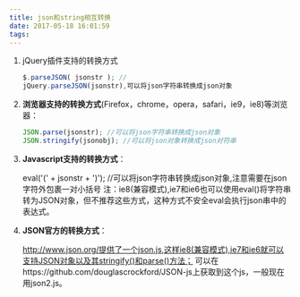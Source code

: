 ```yaml
---
title: json和string相互转换
date: 2017-05-18 16:01:59
tags:
---
```


1. jQuery插件支持的转换方式

   ```javascript
   $.parseJSON( jsonstr ); //
   jQuery.parseJSON(jsonstr),可以将json字符串转换成json对象 
   ```

2. **浏览器支持的转换方式**(Firefox，chrome，opera，safari，ie9，ie8)等浏览器：

   ```javascript
   JSON.parse(jsonstr); //可以将json字符串转换成json对象 
   JSON.stringify(jsonobj); //可以将json对象转换成json对符串 
   ```

3. **Javascript支持的转换方式**： 

   <!--more-->

   eval('(' + jsonstr + ')'); //可以将json字符串转换成json对象,注意需要在json字符外包裹一对小括号 
   注：ie8(兼容模式),ie7和ie6也可以使用eval()将字符串转为JSON对象，但不推荐这些方式，这种方式不安全eval会执行json串中的表达式。 

4. **JSON官方的转换方式**： 

   http://www.json.org/提供了一个json.js,这样ie8(兼容模式),ie7和ie6就可以支持JSON对象以及其stringify()和parse()方法； 
   可以在https://github.com/douglascrockford/JSON-js上获取到这个js，一般现在用json2.js。


